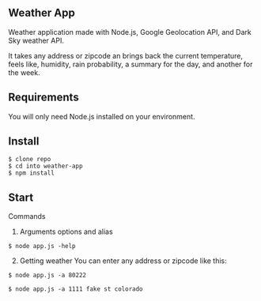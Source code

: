 ## Weather App
Weather application made with Node.js, Google Geolocation API, and Dark Sky weather API.

It takes any address or zipcode an brings back the current temperature, feels like, humidity, rain probability, a summary for the day, and another for the week.

## Requirements
You will only need Node.js installed on your environment.

## Install
```
$ clone repo
$ cd into weather-app
$ npm install
```
## Start
Commands

1) Arguments options and alias
```
$ node app.js -help
```

2) Getting weather
You can enter any address or zipcode like this:

```
$ node app.js -a 80222
```
```
$ node app.js -a 1111 fake st colorado
```



